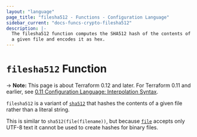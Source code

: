 ```yaml
---
layout: "language"
page_title: "filesha512 - Functions - Configuration Language"
sidebar_current: "docs-funcs-crypto-filesha512"
description: |-
  The filesha512 function computes the SHA512 hash of the contents of
  a given file and encodes it as hex.
---
```


# `filesha512` Function

-> **Note:** This page is about Terraform 0.12 and later. For Terraform 0.11 and
earlier, see
[0.11 Configuration Language: Interpolation Syntax](../../configuration-0-11/interpolation.html).

`filesha512` is a variant of [`sha512`](./sha512.html)
that hashes the contents of a given file rather than a literal string.

This is similar to `sha512(file(filename))`, but
because [`file`](./file.html) accepts only UTF-8 text it cannot be used to
create hashes for binary files.
